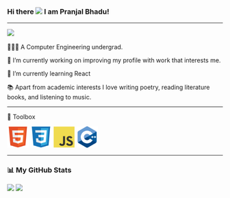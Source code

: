 ### Hi there <img src="https://raw.githubusercontent.com/MartinHeinz/MartinHeinz/master/wave.gif" width="30px"/> I am Pranjal Bhadu!
---
<img src="https://img.shields.io/twitter/follow/BhaduPranjal?style=social">

<p>👩🏻‍💻 A Computer Engineering undergrad.</p>
<p>🔭 I’m currently working on improving my profile with work that interests me.</p>
<p>🌱 I’m currently learning React</p>
<p>📚 Apart from academic interests I love writing poetry, reading literature books, and listening to music.</p>

---

🧰 Toolbox

<img src="https://github.com/devicons/devicon/blob/master/icons/html5/html5-original.svg" width="50" height="50" alt="HTML logo"/> <img src="https://github.com/devicons/devicon/blob/master/icons/css3/css3-original.svg" height="50" width="50" alt="CSS logo"/> <img src="https://github.com/devicons/devicon/blob/master/icons/javascript/javascript-original.svg" width="50" height="50" alt="JavaScript logo"/> <img src="https://github.com/devicons/devicon/blob/master/icons/cplusplus/cplusplus-original.svg" height="50" width="50" alt="C++ logo"/>

---

### 📊 My GitHub Stats

<img src="https://github-readme-stats.vercel.app/api?username=pranjalBhadu&show_icons=true&theme=radical"/> 
<img src="https://github-readme-stats.vercel.app/api/top-langs/?username=pranjalBhadu&show_icons=true&theme=radical"/>

<!--
**pranjalBhadu/pranjalBhadu** is a ✨ _special_ ✨ repository because its `README.md` (this file) appears on your GitHub profile.

Here are some ideas to get you started:

-  ...
- 🌱 I’m currently learning ...
- 👯 I’m looking to collaborate on ...
- 🤔 I’m looking for help with ...
- 💬 Ask me about ...
- 📫 How to reach me: ...
- 😄 Pronouns: ...
- ⚡ Fun fact: ...
-->
